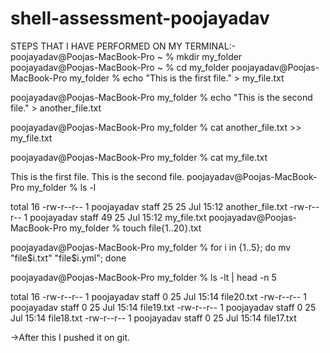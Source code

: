 # shell-assessment-poojayadav


STEPS THAT I HAVE PERFORMED ON MY TERMINAL:-
poojayadav@Poojas-MacBook-Pro ~ % mkdir my_folder
poojayadav@Poojas-MacBook-Pro ~ % cd my_folder 
poojayadav@Poojas-MacBook-Pro my_folder % echo "This is the first file." > my_file.txt

poojayadav@Poojas-MacBook-Pro my_folder % echo "This is the second file." > another_file.txt

poojayadav@Poojas-MacBook-Pro my_folder % cat another_file.txt >> my_file.txt

poojayadav@Poojas-MacBook-Pro my_folder % cat my_file.txt

This is the first file.
This is the second file.
poojayadav@Poojas-MacBook-Pro my_folder % ls -l

total 16
-rw-r--r--  1 poojayadav  staff  25 25 Jul 15:12 another_file.txt
-rw-r--r--  1 poojayadav  staff  49 25 Jul 15:12 my_file.txt
poojayadav@Poojas-MacBook-Pro my_folder % touch file{1..20}.txt

poojayadav@Poojas-MacBook-Pro my_folder % for i in {1..5}; do mv "file$i.txt" "file$i.yml"; done

poojayadav@Poojas-MacBook-Pro my_folder % ls -lt | head -n 5

total 16
-rw-r--r--  1 poojayadav  staff   0 25 Jul 15:14 file20.txt
-rw-r--r--  1 poojayadav  staff   0 25 Jul 15:14 file19.txt
-rw-r--r--  1 poojayadav  staff   0 25 Jul 15:14 file18.txt
-rw-r--r--  1 poojayadav  staff   0 25 Jul 15:14 file17.txt

->After this I pushed it on git.
